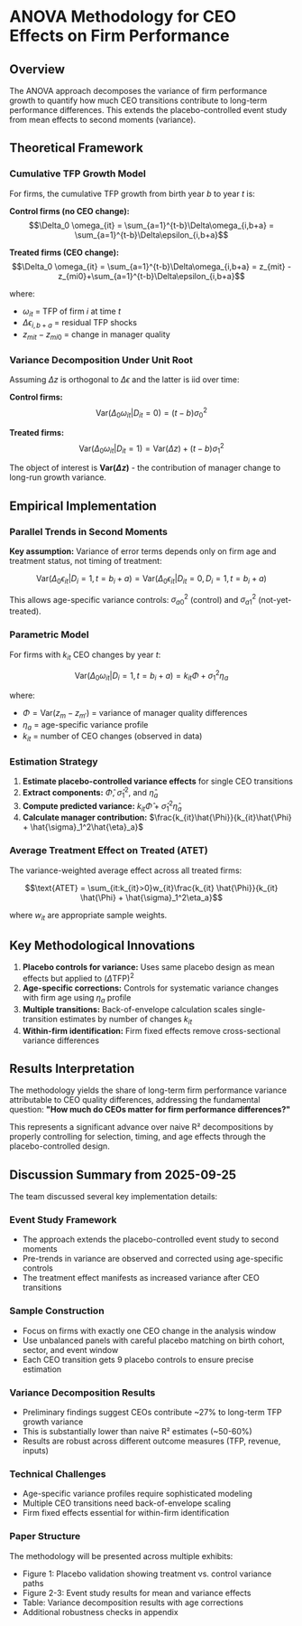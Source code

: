 # ANOVA Methodology for CEO Effects on Firm Performance

## Overview

The ANOVA approach decomposes the variance of firm performance growth to quantify how much CEO transitions contribute to long-term performance differences. This extends the placebo-controlled event study from mean effects to second moments (variance).

## Theoretical Framework

### Cumulative TFP Growth Model

For firms, the cumulative TFP growth from birth year $b$ to year $t$ is:

**Control firms (no CEO change):**
$$\Delta_0 \omega_{it} = \sum_{a=1}^{t-b}\Delta\omega_{i,b+a} = \sum_{a=1}^{t-b}\Delta\epsilon_{i,b+a}$$

**Treated firms (CEO change):**
$$\Delta_0 \omega_{it} = \sum_{a=1}^{t-b}\Delta\omega_{i,b+a} = z_{mit} - z_{mi0}+\sum_{a=1}^{t-b}\Delta\epsilon_{i,b+a}$$

where:
- $\omega_{it}$ = TFP of firm $i$ at time $t$
- $\Delta\epsilon_{i,b+a}$ = residual TFP shocks
- $z_{mit} - z_{mi0}$ = change in manager quality

### Variance Decomposition Under Unit Root

Assuming $\Delta z$ is orthogonal to $\Delta \epsilon$ and the latter is iid over time:

**Control firms:**
$$\text{Var}(\Delta_0 \omega_{it}|D_{it}=0) = (t-b)\sigma^2_0$$

**Treated firms:**
$$\text{Var}(\Delta_0 \omega_{it}|D_{it}=1) = \text{Var}(\Delta z)+(t-b)\sigma^2_1$$

The object of interest is **$\text{Var}(\Delta z)$** - the contribution of manager change to long-run growth variance.

## Empirical Implementation

### Parallel Trends in Second Moments

**Key assumption:** Variance of error terms depends only on firm age and treatment status, not timing of treatment:

$$\text{Var}(\Delta_0 \epsilon_{it}|D_i=1,t=b_i+a) = \text{Var}(\Delta_0 \epsilon_{it}|D_{it}=0,D_i=1,t=b_i+a)$$

This allows age-specific variance controls: $\sigma^2_{a0}$ (control) and $\sigma^2_{a1}$ (not-yet-treated).

### Parametric Model

For firms with $k_{it}$ CEO changes by year $t$:

$$\text{Var}(\Delta_0 \omega_{it}|D_i=1,t=b_i+a) = k_{it}\Phi + \sigma^2_1\eta_a$$

where:
- $\Phi = \text{Var}(z_m - z_{m'})$ = variance of manager quality differences
- $\eta_a$ = age-specific variance profile
- $k_{it}$ = number of CEO changes (observed in data)

### Estimation Strategy

1. **Estimate placebo-controlled variance effects** for single CEO transitions
2. **Extract components:** $\hat{\Phi}$, $\hat{\sigma}^2_1$, and $\hat{\eta}_a$ 
3. **Compute predicted variance:** $k_{it}\hat{\Phi} + \hat{\sigma}_1^2\hat{\eta}_a$
4. **Calculate manager contribution:** $\frac{k_{it}\hat{\Phi}}{k_{it}\hat{\Phi} + \hat{\sigma}_1^2\hat{\eta}_a}$

### Average Treatment Effect on Treated (ATET)

The variance-weighted average effect across all treated firms:

$$\text{ATET} = \sum_{it:k_{it}>0}w_{it}\frac{k_{it} \hat{\Phi}}{k_{it} \hat{\Phi} + \hat{\sigma}_1^2\eta_a}$$

where $w_{it}$ are appropriate sample weights.

## Key Methodological Innovations

1. **Placebo controls for variance:** Uses same placebo design as mean effects but applied to $(\Delta \text{TFP})^2$
2. **Age-specific corrections:** Controls for systematic variance changes with firm age using $\eta_a$ profile
3. **Multiple transitions:** Back-of-envelope calculation scales single-transition estimates by number of changes $k_{it}$
4. **Within-firm identification:** Firm fixed effects remove cross-sectional variance differences

## Results Interpretation

The methodology yields the share of long-term firm performance variance attributable to CEO quality differences, addressing the fundamental question: **"How much do CEOs matter for firm performance differences?"**

This represents a significant advance over naive R² decompositions by properly controlling for selection, timing, and age effects through the placebo-controlled design.

## Discussion Summary from 2025-09-25

The team discussed several key implementation details:

### Event Study Framework
- The approach extends the placebo-controlled event study to second moments
- Pre-trends in variance are observed and corrected using age-specific controls
- The treatment effect manifests as increased variance after CEO transitions

### Sample Construction
- Focus on firms with exactly one CEO change in the analysis window
- Use unbalanced panels with careful placebo matching on birth cohort, sector, and event window
- Each CEO transition gets 9 placebo controls to ensure precise estimation

### Variance Decomposition Results
- Preliminary findings suggest CEOs contribute ~27% to long-term TFP growth variance
- This is substantially lower than naive R² estimates (~50-60%)
- Results are robust across different outcome measures (TFP, revenue, inputs)

### Technical Challenges
- Age-specific variance profiles require sophisticated modeling
- Multiple CEO transitions need back-of-envelope scaling
- Firm fixed effects essential for within-firm identification

### Paper Structure
The methodology will be presented across multiple exhibits:
- Figure 1: Placebo validation showing treatment vs. control variance paths
- Figure 2-3: Event study results for mean and variance effects  
- Table: Variance decomposition results with age corrections
- Additional robustness checks in appendix